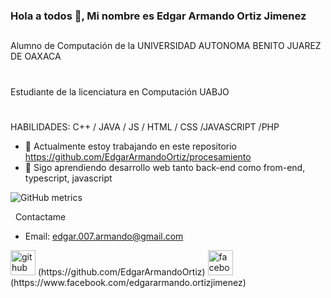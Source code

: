 ### Hola a todos 👋, Mi nombre es Edgar Armando Ortiz Jimenez
##
Alumno de Computación de la UNIVERSIDAD AUTONOMA BENITO JUAREZ DE OAXACA
#
Estudiante de la licenciatura en Computación UABJO
#
HABILIDADES: C++ / JAVA / JS / HTML / CSS /JAVASCRIPT /PHP

- 🔭 Actualmente estoy trabajando en este repositorio https://github.com/EdgarArmandoOrtiz/procesamiento
- 🌱 Sigo aprendiendo desarrollo web tanto back-end como from-end, typescript, javascript

![GitHub metrics](https://metrics.lecoq.io/EdgarArmandoOrtiz) 

&nbsp;&nbsp;Contactame
- Email: edgar.007.armando@gmail.com

<img src='https://cdn.jsdelivr.net/npm/simple-icons@3.0.1/icons/github.svg' alt='github' height='40'>
(https://github.com/EdgarArmandoOrtiz)  

<img src='https://cdn.jsdelivr.net/npm/simple-icons@3.0.1/icons/facebook.svg' alt='facebook' height='40'>
(https://www.facebook.com/edgararmando.ortizjimenez)  

